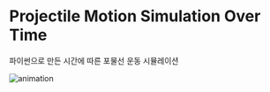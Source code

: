 # Projectile Motion Simulation Over Time

파이썬으로 만든 시간에 따른 포물선 운동 시뮬레이션

![animation](https://github.com/Name-hw/Projectile-Motion-Simulation-Over-Time/blob/main/animation.gif)
